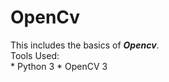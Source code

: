 # OpenCv

This includes  the basics of ***Opencv***.<br/>
Tools Used:<br/>
    * Python 3
    * OpenCV 3


